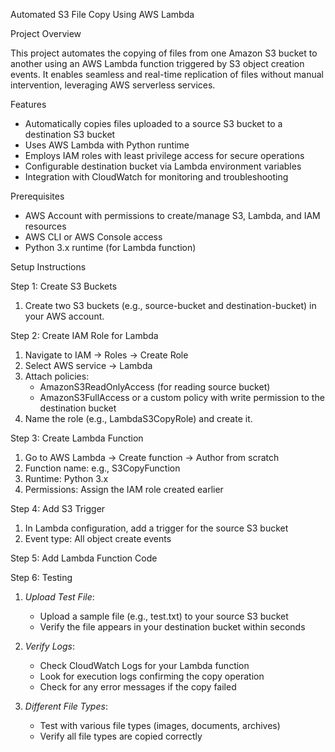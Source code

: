 Automated S3 File Copy Using AWS Lambda

Project Overview

This project automates the copying of files from one Amazon S3 bucket to another using an AWS Lambda function triggered by S3 object creation events. It enables seamless and real-time replication of files without manual intervention, leveraging AWS serverless services.

Features

- Automatically copies files uploaded to a source S3 bucket to a destination S3 bucket
- Uses AWS Lambda with Python runtime
- Employs IAM roles with least privilege access for secure operations
- Configurable destination bucket via Lambda environment variables
- Integration with CloudWatch for monitoring and troubleshooting

Prerequisites

- AWS Account with permissions to create/manage S3, Lambda, and IAM resources
- AWS CLI or AWS Console access
- Python 3.x runtime (for Lambda function)

Setup Instructions

Step 1: Create S3 Buckets

1. Create two S3 buckets (e.g., source-bucket and destination-bucket) in your AWS account.

Step 2: Create IAM Role for Lambda

1. Navigate to IAM → Roles → Create Role
2. Select AWS service → Lambda
3. Attach policies:
   - AmazonS3ReadOnlyAccess (for reading source bucket)
   - AmazonS3FullAccess or a custom policy with write permission to the destination bucket
4. Name the role (e.g., LambdaS3CopyRole) and create it.

Step 3: Create Lambda Function

1. Go to AWS Lambda → Create function → Author from scratch
2. Function name: e.g., S3CopyFunction
3. Runtime: Python 3.x
4. Permissions: Assign the IAM role created earlier

Step 4: Add S3 Trigger

1. In Lambda configuration, add a trigger for the source S3 bucket
2. Event type: All object create events

Step 5: Add Lambda Function Code

Step 6: Testing

1. *Upload Test File*:
   - Upload a sample file (e.g., test.txt) to your source S3 bucket
   - Verify the file appears in your destination bucket within seconds

2. *Verify Logs*:
   - Check CloudWatch Logs for your Lambda function
   - Look for execution logs confirming the copy operation
   - Check for any error messages if the copy failed

3. *Different File Types*:
   - Test with various file types (images, documents, archives)
   - Verify all file types are copied correctly
